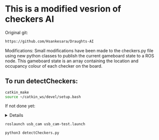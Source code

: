 # This is a modified vesrion of checkers AI
Original git:
```Bash
https://github.com/Hsankesara/Draughts-AI
```

Modifications:
Small modifications have been made to the checkers.py file using new
python classes to publish the current gameboard state to a ROS node. 
This gameboard state is an array containing the location and occupancy
colour of each checker on the board.



## To run detectCheckers:

```Bash
catkin_make
source ~/catkin_ws/devel/setup.bash
```

If not done yet:
<details>
```Bash
rosrun camera_calibration cameracalibrator.py --size 8x6 --square 0.024 image:=/usb_cam/image_raw camera:=/usb_cam
```
</details>

```Bash
roslaunch usb_cam usb_cam-test.launch
```

```Bash
python3 detectCheckers.py
```

